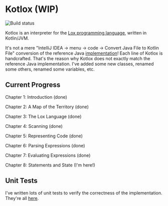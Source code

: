 Kotlox (WIP)
=======
![Build status](https://github.com/masoodfallahpoor/Kotlox/actions/workflows/build.yml/badge.svg?branch=master)

Kotlox is an interpreter for the [Lox programming language](https://craftinginterpreters.com/the-lox-language.html),
written in Kotlin/JVM.

It's not a mere "IntelliJ IDEA -> menu -> code -> Convert Java File to Kotlin File" conversion of the reference
Java [implementation](https://github.com/munificent/craftinginterpreters/tree/master/java/com/craftinginterpreters/lox)!
Each line of Kotlox is handcrafted. That's the reason why Kotlox does not exactly match the reference Java
implementation. I've added some new classes, renamed some others, renamed some variables, etc.

Current Progress
-

Chapter 1: Introduction (done)

Chapter 2: A Map of the Territory (done)

Chapter 3: The Lox Language (done)

Chapter 4: Scanning (done)

Chapter 5: Representing Code (done)

Chapter 6: Parsing Expressions (done)

Chapter 7: Evaluating Expressions (done)

Chapter 8: Statements and State (I'm here!)

Unit Tests
-

I've written lots of unit tests to verify the correctness of the implementation. They're all
[here](https://github.com/MasoodFallahpoor/Kotlox/tree/master/src/test/java/ir/fallahpoor/kotlox/interpreter).




